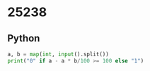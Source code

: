 # 25238

## Python

```python
a, b = map(int, input().split())
print("0" if a - a * b/100 >= 100 else "1")

```
